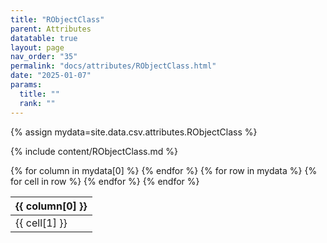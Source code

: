 ```yaml
---
title: "RObjectClass"
parent: Attributes
datatable: true
layout: page
nav_order: "35"
permalink: "docs/attributes/RObjectClass.html"
date: "2025-01-07"
params:
  title: ""
  rank: ""
---
```

{% assign mydata=site.data.csv.attributes.RObjectClass %} 

{% include content/RObjectClass.md %}

<table id="myTable" class="display" style="width:100%">
    <thead>
    {% for column in mydata[0] %}
        <th>{{ column[0] }}</th>
    {% endfor %}
    </thead>
    <tbody>
    {% for row in mydata %}
        <tr>
        {% for cell in row %}
            <td>{{ cell[1] }}</td>
        {% endfor %}
        </tr>
    {% endfor %}
    </tbody>
</table>
<script type="text/javascript">
  $(document).ready(function () {
    $('#myTable').DataTable({
      responsive: true,
      deferRender: false,
      paging: false,
      order: [],
    });
  });
</script>
